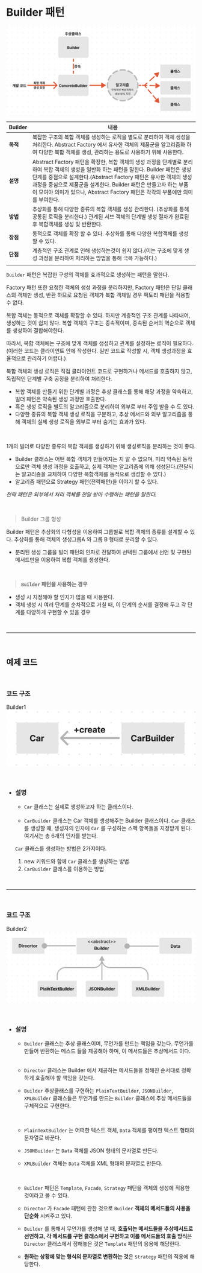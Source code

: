# **Builder 패턴**

![builderExample.png](/img/builderExample.png)

|Builder|내용|
|---|---|
|**목적**|복잡한 구조의 복합 객체를 생성하는 로직을 별도로 분리하여 객체 생성을 처리한다. Abstract Factory 에서 유사한 객체의 제품군을 알고리즘화 하여 다양한 복합 객체를 생성, 관리하는 용도로 사용하기 위해 사용한다.|
|**설명**|Abstract Factory 패턴을 확장한, 복합 객체의 생성 과정을 단계별로 분리하여 복합 객체의 생성을 일반화 하는 패턴을 말한다. Builder 패턴은 생성 단계를 중점으로 설계한다.(Abstract Factory 패턴은 유사한 객체의 생성 과정을 중심으로 제품군을 설계한다. Builder 패턴은 만들고자 하는 부품이 모여야 의미가 있으나, Abstract Factory 패턴은 각각의 부품에만 의미를 부여한다.|
|**방법**|추상화를 통해 다양한 종류의 복합 객체를 생성 관리한다. (추상화를 통해 공통된 로직을 분리한다.) 관계된 서브 객체의 단계별 생성 절차가 완료된 후 복합객체를 생성 및 반환한다.|
|**장점**|동적으로 객체를 확장 할 수 있다. 추상화를 통해 다양한 복합객체를 생성할 수 있다.|
|**단점**|계층적인 구조 관계로 인해 생성하는것이 쉽지 않다.(이는 구조에 맞게 생성 과정을 분리하여 처리하는 방법을 통해 극복 가능하다.)|
||

`Builder` 패턴은 복잡한 구성의 객체를 효과적으로 생성하는 패턴을 말한다.

Factory 패턴 또한 요청한 객체의 생성 과정을 분리하지만, Factory 패턴은 단일 클래스의 객체만 생성, 반환 하므로 요청된 객체가 복합 객체일 경우 팩토리 패턴을 적용할 수 없다.

복합 객체는 동적으로 객체를 확장할 수 있다. 하지만 계층적인 구조 관계를 나타내어, 생성하는 것이 쉽지 않다.
복합 객체의 구조는 종속적이며, 종속된 순서의 역순으로 객체를 생성하여 결합해야한다.

따라서, 복합 객체에는 구조에 맞게 객체를 생성하고 관계를 설정하는 로직이 필요하다.(이러한 코드는 클라이언트 안에 작성한다. 일반 코드로 작성할 시, 객체 생성과정을 효율적으로 관리하기 어렵다.)

복합 객체의 생성 로직은 직접 클라이언트 코드로 구현하거나 메서드를 호출하지 않고, 독립적인 단계별 구축 공정을 분리하여 처리한다.

- 복합 객체를 만들기 위한 단계별 과정은 추상 클래스를 통해 해당 과정을 약속하고, 빌더 패턴은 약속된 생성 과정만 호출한다.
- 혹은 생성 로직을 별도의 알고리즘으로 분리하여 외부로 부터 주입 받을 수 도 있다.
- 다양한 종류의 복합 객체 생성 로직을 구분하고, 추상 메서드와 외부 알고리즘을 통해 객체의 실제 생성 로직을 외부로 부터 숨기는 효과가 있다.

<br>

1개의 빌더로 다양한 종류의 복합 객체를 생성하기 위해 생성로직을 분리하는 것이 좋다.

- Builder 클래스는 어떤 복합 객체가 만들어지는 지 알 수 없으며, 미리 약속된 동작으로만 객체 생성 과정을 호출하고, 실제 객체는 알고리즘에 의해 생성된다.(전달되는 알고리즘을 교체하여 다양한 복합객체를 동적으로 생성할 수 있다.)
- 알고리즘 패턴으로 Strategy 패턴(전략패턴)을 이야기 할 수 있다.

*전략 패턴은 외부에서 처리 객체를 전달 받아 수행하는 패턴을 말한다.*

<br>

>Builder 그룹 형성

Builder 패턴은 추상화의 다형성을 이용하여 그룹별로 복합 객체의 종류를 설계할 수 있다. 추상화를 통해 객체의 생성그룹A 와 그룹 B 형태로 분리할 수 있다. 

- 분리된 생성 그룹을 빌더 패턴의 인자로 전달하여 선택된 그룹에서 선언 및 구현된 메서드만을 이용하여 복합 객체를 생성한다.

<br>

> **`Builder` 패턴을 사용하는 경우**
- 생성 시 지정해야 할 인지가 많을 때 사용한다.
- 객체 생성 시 여러 단계를 순차적으로 거칠 때, 이 단계의 순서를 결정해 두고 각 단계를 다양하게 구현할 수 있을 경우

<br><hr><br>

## **예제 코드**

<br>

### **코드 구조**
Builder1
![Builder1.png](/img/Builder1.png)

<br>

- ### **설명** 

    - `Car` 클래스는 실제로 생성하고자 하는 클래스이다.

    <br>

    - `CarBuilder` 클래스는 Car 객체를  생성해주는 Builder 클래스이다.
    `Car` 클래스를 생성할 때, 생성자의 인자에 `Car` 를 구성하는 스펙 항목들을 지정받게 된다.여기서는 총 6개의 인자를 받는다.

    `Car` 클래스를 생성하는 방법은 2가지이다.
    1. new 키워드와 함께 `Car` 클래스를 생성하는 방법
    2. `CarBuilder` 클래스를 이용하는 방법

<br><hr><br>

### **코드 구조**
Builder2
![Builder2.png](/img/Builder2.png)

<br>

- ### **설명** 

    - `Builder` 클래스는 추상 클래스이며, 무언가를 만드는 책임을 갖는다.
        무언가를 만들어 반환하는 메스드 들을 제공해야 하며, 이 메서드들은 추상메서드 이다.

    <br>

    - `Director` 클래스는 Builder 에서 제공하는 메서드들을 정해진 순서대로 정확하게 호출해야 할 책임을 갖는다.

    - `Builder` 추상클래스를 구현하는 `PlainTextBuilder`,       `JSONBuilder`, `XMLBuilder` 클래스들은 무언가를 만드는 `Builder` 클래스에 추상 메서드들을 구체적으로 구현한다.

    <br>

    - `PlainTextBuilder` 는 어떠한 텍스트 객체, `Data` 객체를 평이한 텍스트 형태의 문자열로 바꾼다.

    - `JSONBuilder` 는  `Data` 객체를 JSON 형태의 문자열로 만든다.

    - `XMLBuilder` 객체는 `Data` 객체를 XML 형태의 문자열로 만든다.
    
    <br>

    - `Builder` 패턴은 `Template`, `Facade`, `Strategy` 패턴을 객체의 생성에 적용한 것이라고 볼 수 있다. 

    - `Director` 가 `Facade` 패턴에 관한 것으로 `Builder` **객체의 메서드들의 사용을 단순화** 시켜주고 있다.

    - `Builder` 를 통해서 무언가를 생성해 낼 때, **호출되는 메서드들을 추상메서드로 선언하고, 각 메서드를 구현 클래스에서 구현하고 이를 메서드들의 호출 방식**은 `Director` 클래스에서 정해놓은 것은 `Template` 패턴의 응용에 해당한다.

    - **원하는 상황에 맞는 형식의 문자열로 변환하는 것**은 `Strategy` 패턴의 적용에 해당한다.